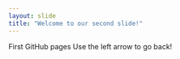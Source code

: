 ```yaml
---
layout: slide
title: "Welcome to our second slide!"
---
```

First GitHub pages
Use the left arrow to go back!
